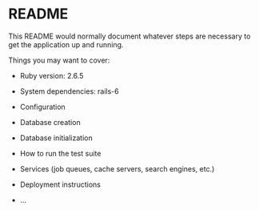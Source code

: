 # README

This README would normally document whatever steps are necessary to get the
application up and running.

Things you may want to cover:

* Ruby version: 2.6.5

* System dependencies: rails-6

* Configuration

* Database creation

* Database initialization

* How to run the test suite

* Services (job queues, cache servers, search engines, etc.)

* Deployment instructions

* ...
